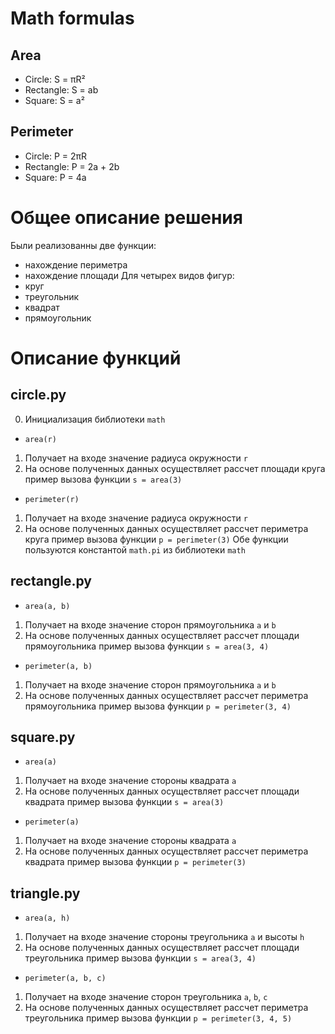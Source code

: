 # Math formulas
## Area
- Circle: S = πR²
- Rectangle: S = ab
- Square: S = a²

## Perimeter
- Circle: P = 2πR
- Rectangle: P = 2a + 2b
- Square: P = 4a

# Общее описание решения
Были реализованны две функции:
- нахождение периметра
- нахождение площади 
Для четырех видов фигур:
- круг
- треугольник
- квадрат
- прямоугольник

# Описание функций

## circle.py
0. Инициализация библиотеки `math`
- `area(r)`
1. Получает на входе значение радиуса окружности `r`
2. На основе полученных данных осуществляет расcчет площади кругa
пример вызова функции `s = area(3)`
-  `perimeter(r)`
1. Получает на входе значение радиуса окружности `r`
2. На основе полученных данных осуществляет расcчет периметра круга
пример вызова функции `p = perimeter(3)`
Обе функции пользуются константой `math.pi` из библиотеки `math`
## rectangle.py
- `area(a, b)`
1. Получает на входе значение сторон прямоугольника `a` и `b`
2. На основе полученных данных осуществляет расcчет площади прямоугольника
пример вызова функции `s = area(3, 4)`
-  `perimeter(a, b)`
1. Получает на входе значение сторон прямоугольника  `a` и `b`
2. На основе полученных данных осуществляет расcчет периметра прямоугольника
пример вызова функции `p = perimeter(3, 4)`
## square.py
- `area(a)`
1. Получает на входе значение стороны квадрата `a` 
2. На основе полученных данных осуществляет расcчет площади квадрата
пример вызова функции `s = area(3)`
-  `perimeter(a)`
1. Получает на входе значение стороны квадрата `a` 
2. На основе полученных данных осуществляет расcчет периметра квадрата 
пример вызова функции `p = perimeter(3)`
## triangle.py
- `area(a, h)`
1. Получает на входе значение стороны треугольника `a` и высоты `h`
2. На основе полученных данных осуществляет расcчет площади треугольника
пример вызова функции `s = area(3, 4)`
-  `perimeter(a, b, c)`
1. Получает на входе значение сторон треугольника `a`, `b`, `c`
2. На основе полученных данных осуществляет расcчет периметра треугольника
пример вызова функции `p = perimeter(3, 4, 5)`


